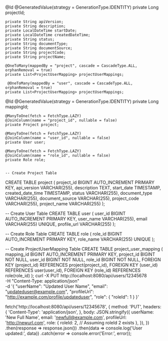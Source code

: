 @Id
    @GeneratedValue(strategy = GenerationType.IDENTITY)
    private Long projectId;

    private String apiVersion;
    private String description;
    private LocalDateTime startDate;
    private LocalDateTime createdDateTime;
    private String status;
    private String documentType;
    private String documentSource;
    private String projectCode;
    private String projectName;

    @OneToMany(mappedBy = "project", cascade = CascadeType.ALL, orphanRemoval = true)
    private List<ProjectUserMapping> projectUserMappings;

     @OneToMany(mappedBy = "user", cascade = CascadeType.ALL, orphanRemoval = true)
    private List<ProjectUserMapping> projectUserMappings;


@Id
    @GeneratedValue(strategy = GenerationType.IDENTITY)
    private Long mappingId;

    @ManyToOne(fetch = FetchType.LAZY)
    @JoinColumn(name = "project_id", nullable = false)
    private Project project;

    @ManyToOne(fetch = FetchType.LAZY)
    @JoinColumn(name = "user_id", nullable = false)
    private User user;

    @ManyToOne(fetch = FetchType.LAZY)
    @JoinColumn(name = "role_id", nullable = false)
    private Role role;


    -- Create Project Table
CREATE TABLE project (
    project_id BIGINT AUTO_INCREMENT PRIMARY KEY,
    api_version VARCHAR(255),
    description TEXT,
    start_date TIMESTAMP,
    created_date_time TIMESTAMP,
    status VARCHAR(255),
    document_type VARCHAR(255),
    document_source VARCHAR(255),
    project_code VARCHAR(255),
    project_name VARCHAR(255)
);

-- Create User Table
CREATE TABLE user (
    user_id BIGINT AUTO_INCREMENT PRIMARY KEY,
    user_name VARCHAR(255),
    email VARCHAR(255) UNIQUE,
    profile_url VARCHAR(255)
);

-- Create Role Table
CREATE TABLE role (
    role_id BIGINT AUTO_INCREMENT PRIMARY KEY,
    role_name VARCHAR(255) UNIQUE
);

-- Create ProjectUserMapping Table
CREATE TABLE project_user_mapping (
    mapping_id BIGINT AUTO_INCREMENT PRIMARY KEY,
    project_id BIGINT NOT NULL,
    user_id BIGINT NOT NULL,
    role_id BIGINT NOT NULL,
    FOREIGN KEY (project_id) REFERENCES project(project_id),
    FOREIGN KEY (user_id) REFERENCES user(user_id),
    FOREIGN KEY (role_id) REFERENCES role(role_id)
);
curl -X PUT http://localhost:8080/api/users/12345678 \
-H "Content-Type: application/json" \
-d '{
  "userName": "Updated User Name",
  "email": "updateduser@example.com",
  "profileUrl": "http://example.com/profile/updateduser",
  "role": {
    "roleId": 1
  }
}'

fetch('http://localhost:8080/api/users/12345678', {
  method: 'PUT',
  headers: {
    'Content-Type': 'application/json',
  },
  body: JSON.stringify({
    userName: 'New Full Name',
    email: 'newfull@example.com',
    profileUrl: 'http://newurl.com',
    role: {
      roleId: 2, // Assuming roleId 2 exists
    },
  }),
})
  .then(response => response.json())
  .then(data => console.log('User updated:', data))
  .catch(error => console.error('Error:', error));

